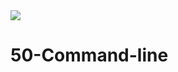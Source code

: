 <img src = https://github.com/user-attachments/assets/c80f361f-6d8e-48c5-88a6-2b7944b67123/>

# 50-Command-line
